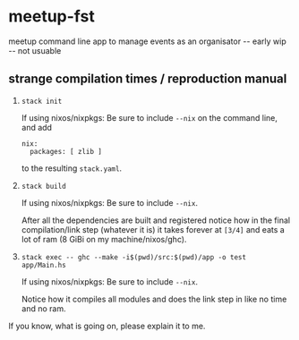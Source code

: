 # meetup-fst
meetup command line app to manage events as an organisator -- early wip -- not usuable

## strange compilation times / reproduction manual

1. `stack init`
   
   If using nixos/nixpkgs: Be sure to include `--nix` on the command line, and add

       nix:
         packages: [ zlib ]
   
   to the resulting `stack.yaml`.

2. `stack build`

   If using nixos/nixpkgs: Be sure to include `--nix`.

   After all the dependencies are built and registered notice how in the final compilation/link step (whatever it is)
   it takes forever at `[3/4]` and eats a lot of ram (8 GiBi on my machine/nixos/ghc).

3. `stack exec -- ghc --make -i$(pwd)/src:$(pwd)/app -o test app/Main.hs`

   If using nixos/nixpkgs: Be sure to include `--nix`.

   Notice how it compiles all modules and does the link step in like no time and no ram.

If you know, what is going on, please explain it to me.
